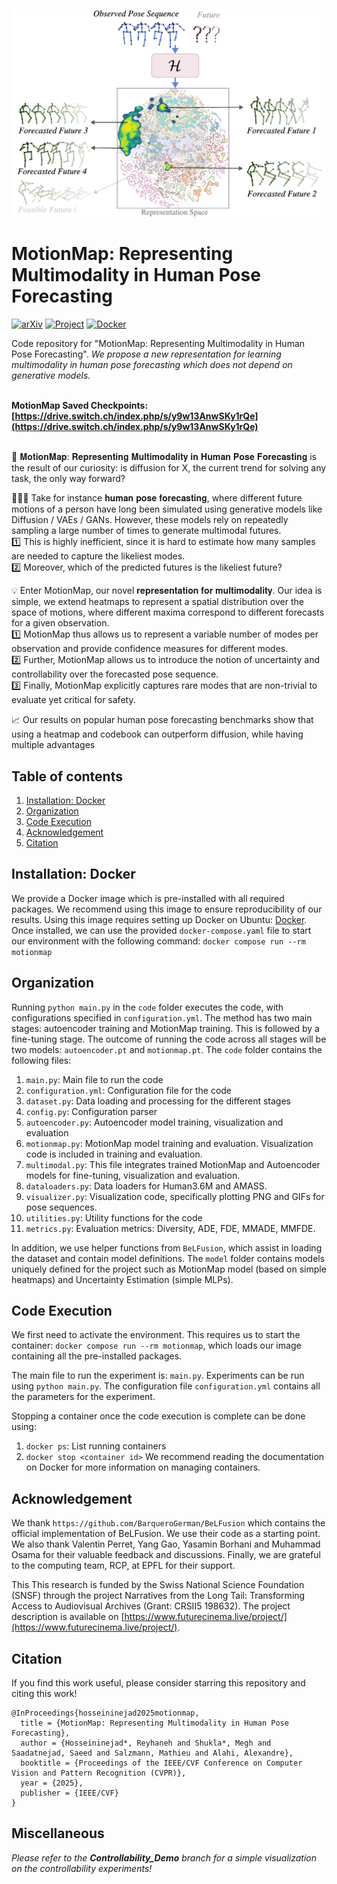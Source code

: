 ![MotionMap](https://github.com/vita-epfl/MotionMap/blob/main/motionmap.png)


# MotionMap: Representing Multimodality in Human Pose Forecasting

<a href="https://arxiv.org/pdf/2412.18883"><img alt="arXiv" src="https://img.shields.io/badge/arXiv-2412.18883-%23B31B1B?logo=arxiv&logoColor=white" style="width: auto; height: 25px;"></a>
<a href="https://vita-epfl.github.io/MotionMap"><img alt="Project" src="https://img.shields.io/badge/Project-Page-E1AD01?style=flat&logo=googlechrome&logoColor=white&logoSize=auto&labelColor=E1AD01&color=E1AD01" style="width: auto; height: 25px;"></a>
<a href="https://hub.docker.com/repository/docker/meghshukla/motionmap/"><img alt="Docker" src="https://img.shields.io/badge/Image-motionmap-%232496ED?logo=docker&logoColor=white" style="width: auto; height: 25px;"></a>
<br>

Code repository for "MotionMap: Representing Multimodality in Human Pose Forecasting". *We propose a new representation for learning multimodality in human pose forecasting which does not depend on generative models.* <br><br>

**MotionMap Saved Checkpoints: [https://drive.switch.ch/index.php/s/y9w13AnwSKy1rQe](https://drive.switch.ch/index.php/s/y9w13AnwSKy1rQe)** <br><br>



🌟 𝐌𝐨𝐭𝐢𝐨𝐧𝐌𝐚𝐩: 𝐑𝐞𝐩𝐫𝐞𝐬𝐞𝐧𝐭𝐢𝐧𝐠 𝐌𝐮𝐥𝐭𝐢𝐦𝐨𝐝𝐚𝐥𝐢𝐭𝐲 𝐢𝐧 𝐇𝐮𝐦𝐚𝐧 𝐏𝐨𝐬𝐞 𝐅𝐨𝐫𝐞𝐜𝐚𝐬𝐭𝐢𝐧𝐠 is the result of our curiosity: is diffusion for X, the current trend for solving any task, the only way forward? <br>

🚶‍♂️‍➡️ Take for instance 𝐡𝐮𝐦𝐚𝐧 𝐩𝐨𝐬𝐞 𝐟𝐨𝐫𝐞𝐜𝐚𝐬𝐭𝐢𝐧𝐠, where different future motions of a person have long been simulated using generative models like Diffusion / VAEs / GANs. However, these models rely on repeatedly sampling a large number of times to generate multimodal futures. <br>
1️⃣ This is highly inefficient, since it is hard to estimate how many samples are needed to capture the likeliest modes.<br>
2️⃣ Moreover, which of the predicted futures is the likeliest future?<br>

💡 Enter MotionMap, our novel 𝐫𝐞𝐩𝐫𝐞𝐬𝐞𝐧𝐭𝐚𝐭𝐢𝐨𝐧 𝐟𝐨𝐫 𝐦𝐮𝐥𝐭𝐢𝐦𝐨𝐝𝐚𝐥𝐢𝐭𝐲. Our idea is simple, we extend heatmaps to represent a spatial distribution over the space of motions, where different maxima correspond to different forecasts for a given observation. <br>
1️⃣ MotionMap thus allows us to represent a variable number of modes per observation and provide confidence measures for different modes. <br>
2️⃣ Further, MotionMap allows us to introduce the notion of uncertainty and controllability over the forecasted pose sequence. <br>
3️⃣ Finally, MotionMap explicitly captures rare modes that are non-trivial to evaluate yet critical for safety. <br>

📈 Our results on popular human pose forecasting benchmarks show that using a heatmap and codebook can outperform diffusion, while having multiple advantages


## Table of contents
1. [Installation: Docker](#installation)
2. [Organization](#organization)
3. [Code Execution](#execution)
4. [Acknowledgement](#acknowledgement)
5. [Citation](#citation)


## Installation: Docker <a name="installation"></a>

We provide a Docker image which is pre-installed with all required packages. We recommend using this image to ensure reproducibility of our results. Using this image requires setting up Docker on Ubuntu: [Docker](https://docs.docker.com/engine/install/ubuntu/#installation-methods). Once installed, we can use the provided `docker-compose.yaml` file to start our environment with the following command:  `docker compose run --rm motionmap` <br>


## Organization <a name="organization"></a>

Running `python main.py` in the `code` folder executes the code, with configurations specified in `configuration.yml`. The method has two main stages: autoencoder training and MotionMap training. This is followed by a fine-tuning stage. The outcome of running the code across all stages will be two models: `autoencoder.pt` and `motionmap.pt`. The `code` folder contains the following files:
1. `main.py`: Main file to run the code
2. `configuration.yml`: Configuration file for the code
3. `dataset.py`: Data loading and processing for the different stages
4. `config.py`: Configuration parser
5. `autoencoder.py`: Autoencoder model training, visualization and evaluation
6. `motionmap.py`: MotionMap model training and evaluation. Visualization code is included in training and evaluation.
7. `multimodal.py`: This file integrates trained MotionMap and Autoencoder models for fine-tuning, visualization and evaluation.
8. `dataloaders.py`: Data loaders for Human3.6M and AMASS.
9. `visualizer.py`: Visualization code, specifically plotting PNG and GIFs for pose sequences.
10. `utilities.py`: Utility functions for the code
11. `metrics.py`: Evaluation metrics: Diversity, ADE, FDE, MMADE, MMFDE.

In addition, we use helper functions from ```BeLFusion```, which assist in loading the dataset and contain model definitions. The ```model``` folder contains models uniquely defined for the project such as MotionMap model (based on simple heatmaps) and Uncertainty Estimation (simple MLPs).


## Code Execution <a name="execution"></a>
We first need to activate the environment. This requires us to start the container: `docker compose run --rm motionmap`, which loads our image containing all the pre-installed packages.

The main file to run the experiment is: `main.py`. Experiments can be run using `python main.py`. The configuration file `configuration.yml` contains all the parameters for the experiment.

Stopping a container once the code execution is complete can be done using:
1. `docker ps`: List running containers
2. `docker stop <container id>`
We recommend reading the documentation on Docker for more information on managing containers.

## Acknowledgement <a name="acknowledgement"></a>

We thank `https://github.com/BarqueroGerman/BeLFusion` which contains the official implementation of BeLFusion. We use their code as a starting point. We also thank Valentin Perret, Yang Gao, Yasamin Borhani and Muhammad Osama for their valuable feedback and discussions. Finally, we are grateful to the computing team, RCP, at EPFL for their support. <br>

This This research is funded by the Swiss National Science Foundation (SNSF) through the project Narratives from the Long Tail: Transforming Access to Audiovisual Archives (Grant: CRSII5 198632). The project description is available on [https://www.futurecinema.live/project/](https://www.futurecinema.live/project/).

## Citation <a name="citation"></a>

If you find this work useful, please consider starring this repository and citing this work!

```
@InProceedings{hosseininejad2025motionmap,
  title = {MotionMap: Representing Multimodality in Human Pose Forecasting},
  author = {Hosseininejad*, Reyhaneh and Shukla*, Megh and Saadatnejad, Saeed and Salzmann, Mathieu and Alahi, Alexandre},
  booktitle = {Proceedings of the IEEE/CVF Conference on Computer Vision and Pattern Recognition (CVPR)},
  year = {2025},
  publisher = {IEEE/CVF}
}
```


## Miscellaneous

*Please refer to the **Controllability_Demo** branch for a simple visualization on the controllability experiments!*
